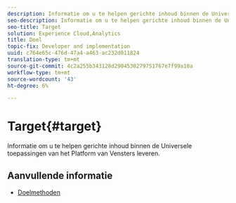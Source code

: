 ```yaml
---
description: Informatie om u te helpen gerichte inhoud binnen de Universele toepassingen van het Platform van Vensters leveren.
seo-description: Informatie om u te helpen gerichte inhoud binnen de Universele toepassingen van het Platform van Vensters leveren.
seo-title: Target
solution: Experience Cloud,Analytics
title: Doel
topic-fix: Developer and implementation
uuid: c764e65c-476d-47a4-a463-ac232d011824
translation-type: tm+mt
source-git-commit: 4c2a255b343128d2904530279751767e7f99a10a
workflow-type: tm+mt
source-wordcount: '43'
ht-degree: 6%

---
```



# Target{#target}

Informatie om u te helpen gerichte inhoud binnen de Universele toepassingen van het Platform van Vensters leveren.

## Aanvullende informatie

+ [Doelmethoden](/help/universal-windows/target/target-methods.md)